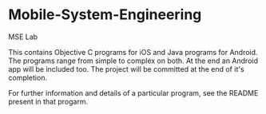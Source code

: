 Mobile-System-Engineering
=========================

MSE Lab

This contains Objective C programs for iOS and Java programs for Android.
The programs range from simple to complex on both.
At the end an Android app will be included too. The project will be committed
at the end of it's completion.

For further information and details of a particular program, see the README 
present in that progarm.
